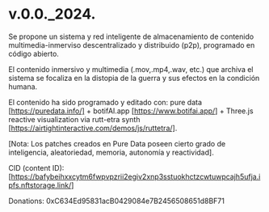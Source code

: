 # v.0.0._2024.
Se propone un sistema y red inteligente de almacenamiento de contenido multimedia-inmerviso descentralizado y distribuido (p2p), programado en código abierto. 

El contenido inmersivo y multimedia (.mov,.mp4,.wav, etc.)  que archiva el sistema se focaliza en la distopia de la guerra y sus efectos en la condición humana. 

El contenido ha sido programado y editado con: pure data [https://puredata.info/] + botifAI.app [https://www.botifai.app/] + Three.js reactive visualization via rutt-etra synth [https://airtightinteractive.com/demos/js/ruttetra/].

[Nota: Los patches creados en Pure Data poseen cierto grado de inteligencia, aleatoriedad, memoria, autonomía y reactividad]. 

CID (content ID): [https://bafybeihxxcytm6fwpvpzrii2egiv2xnp3sstuokhctzcwtuwpcajh5ufja.ipfs.nftstorage.link/]

Donations: 0xC634Ed95831acB0429084e7B2456508651d8BF71
